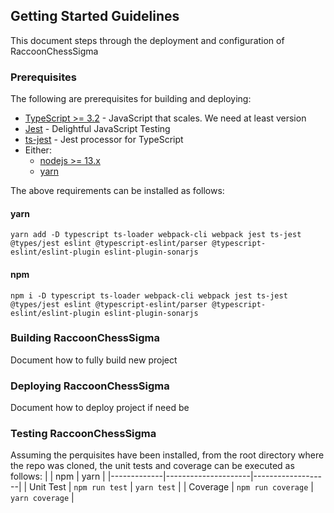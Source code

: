 ## Getting Started Guidelines

This document steps through the deployment and configuration of RaccoonChessSigma

### Prerequisites

The following are prerequisites for building and deploying:

- [TypeScript >= 3.2](https://www.typescriptlang.org/) - JavaScript that scales. We need at least version
- [Jest](https://jestjs.io/) - Delightful JavaScript Testing
- [ts-jest](https://kulshekhar.github.io/ts-jest) - Jest processor for TypeScript
- Either:
  - [nodejs >= 13.x](https://github.com/nodesource/distributions)
  - [yarn](https://github.com/yarnpkg/yarn)

The above requirements can be installed as follows:

#### yarn

`yarn add -D typescript ts-loader webpack-cli webpack jest ts-jest @types/jest eslint @typescript-eslint/parser @typescript-eslint/eslint-plugin eslint-plugin-sonarjs`

#### npm

`npm i -D typescript ts-loader webpack-cli webpack jest ts-jest @types/jest eslint @typescript-eslint/parser @typescript-eslint/eslint-plugin eslint-plugin-sonarjs`

### Building RaccoonChessSigma

Document how to fully build new project

### Deploying RaccoonChessSigma

Document how to deploy project if need be

### Testing RaccoonChessSigma

Assuming the perquisites have been installed, from the root directory where the repo was cloned, the unit tests and coverage can be executed as follows:
| | npm | yarn |
|-------------|---------------------|-------------------|
| Unit Test | `npm run test` | `yarn test` |
| Coverage | `npm run coverage` | `yarn coverage` |
